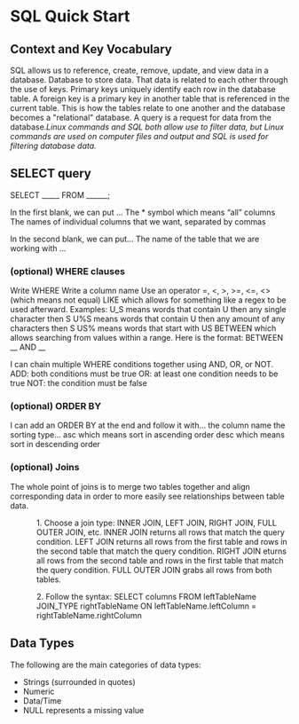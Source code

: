 <h1>SQL Quick Start</h1>

<h2>Context and Key Vocabulary</h2>
<p>SQL allows us to reference, create, remove, update, and view data in a database. Database to store data. 
That data is related to each other through the use of keys. Primary keys uniquely identify each row in the database table. 
A foreign key is a primary key in another table that is referenced in the current table. This is how the tables relate to one another 
and the database becomes a "relational" database. A query is a request for data from the database.<em>Linux commands and SQL both allow use to filter data, but Linux commands are used on computer files 
and output and SQL is used for filtering database data.</em></p>


<h2>SELECT query</h2>

<p> SELECT _____ FROM ______; 

In the first blank, we can put …
The * symbol which means “all” columns
The names of individual columns that we want, separated by commas 

In the second blank, we can put…
The name of the table that we are working with …

<h3>(optional) WHERE clauses</h3>
Write WHERE
Write a column name 
Use an operator 
=, <, >, >=, <=, <> (which means not equal) 
LIKE which allows for something like a regex to be used afterward. Examples: 
U_S means words that contain U then any single character then S
U%S means words that contain U then any amount of any characters then S
US% means words that start with US
BETWEEN which allows searching from values within a range. Here is the format: BETWEEN __ AND __ 

I can chain multiple WHERE conditions together using AND, OR, or NOT. 
ADD: both conditions must be true 
OR: at least one condition needs to be true 
NOT: the condition must be false 

<h3>(optional) ORDER BY</h3>
I can add an ORDER BY at the end and follow it with… 
the column name 
the sorting type… 
asc which means sort in ascending order 
desc which means sort in descending order 
</p>

<h3>(optional) Joins</h2>
<p>

The whole point of joins is to merge two tables together and align corresponding data in order to more easily see relationships between table data. 

<ul>
<ol>1. Choose a join type: INNER JOIN, LEFT JOIN, RIGHT JOIN, FULL OUTER JOIN, etc. 
INNER JOIN returns all rows that match the query condition. 
LEFT JOIN returns all rows from the first table and rows in the second table that match the query condition. 
RIGHT JOIN eturns all rows from the second table and rows in the first table that match the query condition. 
FULL OUTER JOIN grabs all rows from both tables.</ol>

<ol>2. Follow the syntax: SELECT columns FROM leftTableName JOIN_TYPE rightTableName ON leftTableName.leftColumn = rightTableName.rightColumn</ol>
</ul> 
</p>

<h2>Data Types</h2>

<p>
The following are the main categories of data types:
  <ul>
    <li>Strings (surrounded in quotes)</li>
    <li>Numeric</li>
    <li>Data/Time</li>
    <li>NULL represents a missing value</li>
  </ul>

</p>



